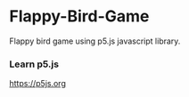 # Flappy-Bird-Game
Flappy bird game using p5.js javascript library.

### Learn p5.js
https://p5js.org
